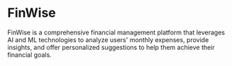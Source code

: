 # FinWise
FinWise is a comprehensive financial management platform that leverages AI and ML technologies to analyze users' monthly expenses, provide insights, and offer personalized suggestions to help them achieve their financial goals.
